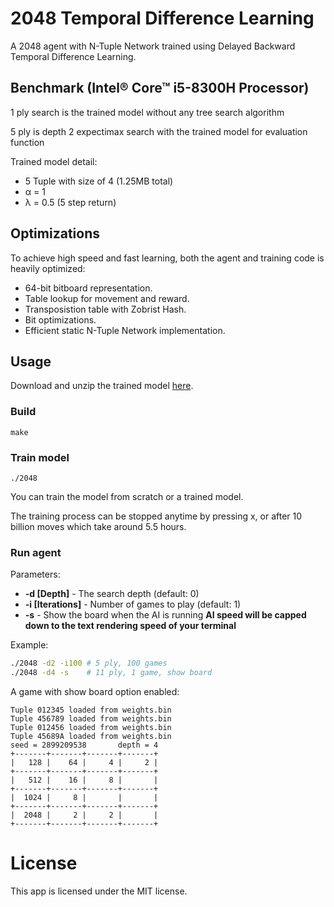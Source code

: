 # 2048 Temporal Difference Learning
 A 2048 agent with N-Tuple Network trained using Delayed Backward Temporal Difference Learning.
 
## Benchmark (Intel® Core™ i5-8300H Processor)
1 ply search is the trained model without any tree search algorithm
 
5 ply is depth 2 expectimax search with the trained model for evaluation function
 
[//]: # (| Depth | Games | Scores | % 16384 | % 8192 | % 4096 | Moves/s |)
[//]: # (|-------|-------|--------|---------|--------|--------|---------|)
[//]: # (| 1 ply | 10000 | 208000 | 47      | 84     | 95     | 700000  |)
[//]: # (| 5 ply | 1000  | 320000 | 93      | 100    | 100    | 3000    |)

Trained model detail:

 - 5 Tuple with size of 4 (1.25MB total)
 - α = 1
 - λ = 0.5 (5 step return)

## Optimizations
 To achieve high speed and fast learning, both the agent and training code is heavily optimized:
 
 - 64-bit bitboard representation.
 - Table lookup for movement and reward.
 - Transposistion table with Zobrist Hash.
 - Bit optimizations.
 - Efficient static N-Tuple Network implementation.

## Usage

Download and unzip the trained model [here](../../releases/latest).

### Build

```
make
```
### Train model

```
./2048
```
You can train the model from scratch or a trained model.
 
The training process can be stopped anytime by pressing x, or after 10 billion moves which take around 5.5 hours.
 
### Run agent
Parameters:
 
 + **-d [Depth]** - The search depth (default: 0)
 + **-i [Iterations]** - Number of games to play (default: 1)
 + **-s** - Show the board when the AI is running **AI speed will be capped down to the text rendering speed of your terminal**
  
Example:

```sh
./2048 -d2 -i100 # 5 ply, 100 games
./2048 -d4 -s    # 11 ply, 1 game, show board 	
```

A game with show board option enabled:

```
Tuple 012345 loaded from weights.bin
Tuple 456789 loaded from weights.bin
Tuple 012456 loaded from weights.bin
Tuple 45689A loaded from weights.bin
seed = 2899209538       depth = 4
+-------+-------+-------+-------+
|   128 |    64 |     4 |     2 |
+-------+-------+-------+-------+
|   512 |    16 |     8 |       |
+-------+-------+-------+-------+
|  1024 |     8 |       |       |
+-------+-------+-------+-------+
|  2048 |     2 |     2 |       |
+-------+-------+-------+-------+
```

# License
 This app is licensed under the MIT license.
